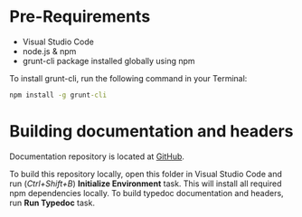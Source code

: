 # Pre-Requirements

-   Visual Studio Code
-   node.js & npm
-   grunt-cli package installed globally using npm

To install grunt-cli, run the following command in your Terminal:

```bat
npm install -g grunt-cli
```

# Building documentation and headers

Documentation repository is located at [GitHub](https://github.com/mineprogramming/innercore-docs).

To build this repository locally, open this folder in Visual Studio Code and run (_Ctrl+Shift+B_) **Initialize Environment** task. This will install all required npm dependencies locally. To build typedoc documentation and headers, run **Run Typedoc** task.
